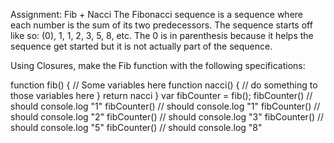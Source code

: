 Assignment: Fib + Nacci
The Fibonacci sequence is a sequence where each number is the sum of its two predecessors. The sequence starts off like so: (0), 1, 1, 2, 3, 5, 8, etc. The 0 is in parenthesis because it helps the sequence get started but it is not actually part of the sequence.

Using Closures, make the Fib function with the following specifications:

function fib() {
  // Some variables here
  function nacci() {
    // do something to those variables here
  }
  return nacci
}
var fibCounter = fib();
fibCounter() // should console.log "1"
fibCounter() // should console.log "1"
fibCounter() // should console.log "2"
fibCounter() // should console.log "3"
fibCounter() // should console.log "5"
fibCounter() // should console.log "8"